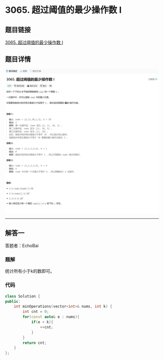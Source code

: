 # 3065. 超过阈值的最少操作数 I
## 题目链接  
[3065. 超过阈值的最少操作数 I](https://leetcode.cn/problems/minimum-operations-to-exceed-threshold-value-i/description/?envType=daily-question&envId=2025-01-14)
## 题目详情
![题目图片](Img/3065.png)

***
## 解答一
答题者：EchoBai

### 题解
统计所有小于k的数即可。

### 代码
``` cpp
class Solution {
public:
    int minOperations(vector<int>& nums, int k) {
        int cnt = 0;
        for(const auto& e : nums){
            if(e < k){
                ++cnt;
            }
        }
        return cnt;
    }
};
```
